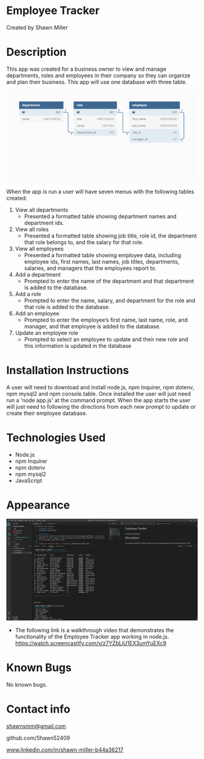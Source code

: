 # Employee Tracker
Created by Shawn Miller

# Description
This app was created for a business owner to view and manage departments, roles and employees in their company so they can organize and plan their business. This app will use one database with three table.

![Model of the three tables in database](./img/database-model.png)

When the app is run a user will have seven menus with the following tables created:
1. View all departments
    - Presented a formatted table showing department names and department ids.
2. View all roles
    - Presented a formatted table showing job title, role id, the department that role belongs to, and the salary for that role.
3. View all employees
    - Presented a formatted table showing employee data, including employee ids, first names, last names, job titles, departments, salaries, and managers that the employees report to.
4. Add a department
    - Prompted to enter the name of the department and that department is added to the database.
5. Add a role
    - Prompted to enter the name, salary, and department for the role and that role is added to the database.
6. Add an employee
    - Prompted to enter the employee’s first name, last name, role, and manager, and that employee is added to the database.
7. Update an employee role
    - Prompted to select an employee to update and their new role and this information is updated in the database 


# Installation Instructions
A user will need to download and install node.js, npm Inquirer, npm dotenv, npm mysql2 and npm console.table.  Once installed the user will just need run a 'node app.js' at the command prompt.  When the app starts the user will just need to following the directions from each new prompt to update or create their employee database.

# Technologies Used
- Node.js
- npm Inquirer
- npm dotenv
- npm mysql2
- JavaScript

# Appearance
![Screenshot of README and command line](./img/screenshot.jpg)

- The following link is a walkthrough video that demonstrates the functionality of the Employee Tracker app working in node.js.
https://watch.screencastify.com/v/z7YZbLiU1EX3umYuEXc9

# Known Bugs
No known bugs.

# Contact info
shawnsmm@gmail.com

github.com/Shawn52409

www.linkedin.com/in/shawn-miller-b44a36217